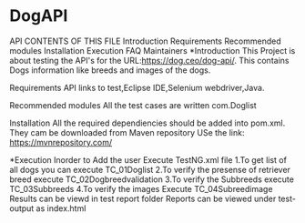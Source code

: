 # DogAPI
API
CONTENTS OF THIS FILE
Introduction
Requirements
Recommended modules
Installation
Execution
FAQ
Maintainers
*Introduction
This Project is about testing the API's for the URL:https://dog.ceo/dog-api/. This contains Dogs information like breeds and images of the dogs.

Requirements
API links to test,Eclipse IDE,Selenium webdriver,Java.

Recommended modules
All the test cases are written com.Doglist

Installation
All the required dependiencies should be added into pom.xml. They cam be downloaded from Maven repository USe the link: https://mvnrepository.com/

*Execution
Inorder to Add the user Execute TestNG.xml file 
1.To get list of all dogs you can execute TC_01Doglist
2.To verify the presense of retriever breed execute TC_02Dogbreedvalidation 
3.To verify the Subbreeds execute TC_03Subbreeds 
4.To verify the images Execute TC_04Subreedimage
Results can be viewd in test report folder
Reports can be viewed under test-output as index.html
